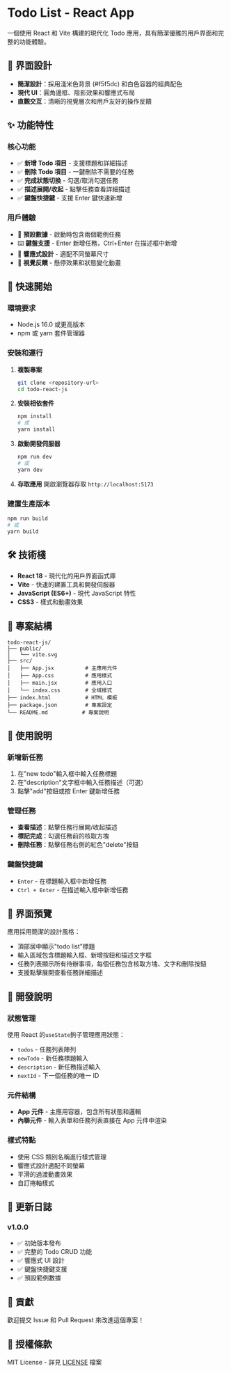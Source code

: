 # Todo List - React App

一個使用 React 和 Vite 構建的現代化 Todo 應用，具有簡潔優雅的用戶界面和完整的功能體驗。

## 🎨 界面設計

- **簡潔設計**：採用淺米色背景 (#f5f5dc) 和白色容器的經典配色
- **現代 UI**：圓角邊框、陰影效果和響應式布局
- **直觀交互**：清晰的視覺層次和用戶友好的操作反饋

## ✨ 功能特性

### 核心功能

- ✅ **新增 Todo 項目** - 支援標題和詳細描述
- ✅ **刪除 Todo 項目** - 一鍵刪除不需要的任務
- ✅ **完成狀態切換** - 勾選/取消勾選任務
- ✅ **描述展開/收起** - 點擊任務查看詳細描述
- ✅ **鍵盤快捷鍵** - 支援 Enter 鍵快速新增

### 用戶體驗

- 🎯 **預設數據** - 啟動時包含兩個範例任務
- ⌨️ **鍵盤支援** - Enter 新增任務，Ctrl+Enter 在描述框中新增
- 📱 **響應式設計** - 適配不同螢幕尺寸
- 🎨 **視覺反饋** - 懸停效果和狀態變化動畫

## 🚀 快速開始

### 環境要求

- Node.js 16.0 或更高版本
- npm 或 yarn 套件管理器

### 安裝和運行

1. **複製專案**

   ```bash
   git clone <repository-url>
   cd todo-react-js
   ```

2. **安裝相依套件**

   ```bash
   npm install
   # 或
   yarn install
   ```

3. **啟動開發伺服器**

   ```bash
   npm run dev
   # 或
   yarn dev
   ```

4. **存取應用**
   開啟瀏覽器存取 `http://localhost:5173`

### 建置生產版本

```bash
npm run build
# 或
yarn build
```

## 🛠️ 技術棧

- **React 18** - 現代化的用戶界面函式庫
- **Vite** - 快速的建置工具和開發伺服器
- **JavaScript (ES6+)** - 現代 JavaScript 特性
- **CSS3** - 樣式和動畫效果

## 📁 專案結構

```
todo-react-js/
├── public/
│   └── vite.svg
├── src/
│   ├── App.jsx          # 主應用元件
│   ├── App.css          # 應用樣式
│   ├── main.jsx         # 應用入口
│   └── index.css        # 全域樣式
├── index.html           # HTML 模板
├── package.json         # 專案設定
└── README.md           # 專案說明
```

## 🎯 使用說明

### 新增新任務

1. 在"new todo"輸入框中輸入任務標題
2. 在"description"文字框中輸入任務描述（可選）
3. 點擊"add"按鈕或按 Enter 鍵新增任務

### 管理任務

- **查看描述**：點擊任務行展開/收起描述
- **標記完成**：勾選任務前的核取方塊
- **刪除任務**：點擊任務右側的紅色"delete"按鈕

### 鍵盤快捷鍵

- `Enter` - 在標題輸入框中新增任務
- `Ctrl + Enter` - 在描述輸入框中新增任務

## 🎨 界面預覽

應用採用簡潔的設計風格：

- 頂部居中顯示"todo list"標題
- 輸入區域包含標題輸入框、新增按鈕和描述文字框
- 任務列表顯示所有待辦事項，每個任務包含核取方塊、文字和刪除按鈕
- 支援點擊展開查看任務詳細描述

## 🔧 開發說明

### 狀態管理

使用 React 的`useState`鉤子管理應用狀態：

- `todos` - 任務列表陣列
- `newTodo` - 新任務標題輸入
- `description` - 新任務描述輸入
- `nextId` - 下一個任務的唯一 ID

### 元件結構

- **App 元件** - 主應用容器，包含所有狀態和邏輯
- **內聯元件** - 輸入表單和任務列表直接在 App 元件中渲染

### 樣式特點

- 使用 CSS 類別名稱進行樣式管理
- 響應式設計適配不同螢幕
- 平滑的過渡動畫效果
- 自訂捲軸樣式

## 📝 更新日誌

### v1.0.0

- ✅ 初始版本發布
- ✅ 完整的 Todo CRUD 功能
- ✅ 響應式 UI 設計
- ✅ 鍵盤快捷鍵支援
- ✅ 預設範例數據

## 🤝 貢獻

歡迎提交 Issue 和 Pull Request 來改進這個專案！

## 📄 授權條款

MIT License - 詳見 [LICENSE](LICENSE) 檔案
